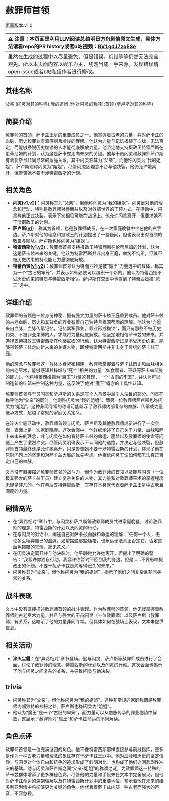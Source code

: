 # 赦罪师首领
页面版本:v1.0
 

| :warning: 注意！本页面是利用LLM阅读总结明日方舟剧情原文生成，具体方法请看repo的PR history或者b站视频：[BV1gdJ7zqESe](https://www.bilibili.com/video/BV1gdJ7zqESe/)         |
|:----------------------------|
| 虽然在生成的过程中以尽量避免，但是错误，幻觉等等仍然无法完全避免。所以本页面内容以娱乐为主，切勿当成一手来源。发现错误请open issue或者b站私信作者进行修改。|



## 其他名称
父亲 (闪灵对其的称呼);我的姐姐 (他对闪灵的称呼);首领 (萨卢斯对其的称呼)
## 简要介绍
赦罪师的首领，萨卡兹王庭的重要成员之一。他掌握着古老的力量，并对萨卡兹的血脉、历史和罪业有着深刻且冷峻的理解。他认为力量与记忆根植于血脉，无法否定，而能够挣脱历史枷锁的人才能彻底解放力量。他坚定地支持摄政王特雷西斯在伦蒂尼姆的计划，认为这是萨卡兹走向未来的关键。他与干员闪灵和赦罪师萨卢斯有着复杂且非同寻常的家庭关系，其中闪灵称其为“父亲”，而他称闪灵为“我的姐姐”，萨卢斯则称闪灵为“姐姐”。尽管闪灵因理念不合与他决裂，他仍允许她离开，但警告她不要干涉特雷西斯的计划。
## 相关角色
-   **闪灵([v1](char_147_shining.md),[v2](../char_v3/char_147_shining.md))**：闪灵称其为“父亲”，但他称闪灵为“我的姐姐”。闪灵反对他的理念和行动，特别是赦罪师对待丽兹以及对外部世界的干预方式。在活动中，闪灵与他正式决裂，表示下次相见可能在战场上。他允许闪灵离开，但要求她不干涉摄政王的计划。
-   **萨卢斯([v1](extended_char_sa_lu_si.md))**：称其为首领，也是赦罪师成员，在一次家庭晚餐中坐在他的右手边。萨卢斯对他的理念和摄政王的计划提出了一些疑问，但也表现出对首领的敬畏与顺从。萨卢斯也称闪灵为“姐姐”。
-   **特雷西斯([v1](extended_char_te_lei_xi_si.md),[v2](../char_v3/extended_char_te_lei_xi_si.md))**：赦罪师首领支持摄政王特雷西斯在伦蒂尼姆的计划，认为这是萨卡兹未来的关键。他认为特雷西斯并非出身王庭，血统不纯正，但其不被历史约束的特点能让力量彻底解放。
-   **特蕾西娅([v1](extended_char_te_lei_xi_ya.md),[v2](../char_v3/extended_char_te_lei_xi_ya.md))**：赦罪师首领认为特蕾西娅是被“魔王”力量选中的载体，称其为一个“古旧的牢笼”，并表示如有必要可以编织一个新的。他认为特蕾西娅不受历史约束的特质与特雷西斯相似。萨卢斯在交谈中也提到了特蕾西娅被“魔王”选中。
## 详细介绍
赦罪师的首领是一位身份神秘、拥有强大力量的萨卡兹王庭重要成员。他对萨卡兹的古老血脉、历史和其背负的罪业有着自己独特且根深蒂固的理解。他认为“力量来自血脉，血脉传承记忆，记忆累积罪业，罪业形成枷锁”，而只有那些不被历史约束、不被罪业束缚的人，才能将力量彻底解放。他坚定地相信萨卡兹的未来，并选择支持摄政王特雷西斯在伦蒂尼姆的行动，认为特雷西斯正是不受历史约束、能够带领萨卡兹走向新未来的关键人物，即使特雷西斯并非出身于传统的萨卡兹王庭。

他的理念与赦罪师这一群体本身紧密相连，赦罪师掌握着与萨卡兹历史和血脉相关的古老巫术，能够感知并操纵与“死亡”相关的力量（如食腐者、巫妖等萨卡兹部族的能力）。他将特蕾西娅视为“魔王”力量的具现，一个“古旧的牢笼”，并认为可以制造新的牢笼来控制这种力量，这反映了他对“魔王”概念的工具性认知。

赦罪师首领与干员闪灵和萨卢斯的关系是其个人背景中最引人注目的部分。闪灵在称呼他为“父亲”的同时，他则称闪灵为“我的姐姐”，而另一位赦罪师萨卢斯也称闪灵为“姐姐”。这种非同寻常的称谓可能暗示了赦罪师内部复杂的血脉、传承或力量继承方式，超越了常规的家庭关系定义。

在淬火尘霾活动中，赦罪师首领与闪灵、萨卢斯及其他赦罪师成员进行了一次会面，表面上是一次家庭晚餐。这次会面中，他详细阐述了自己关于力量、血脉和萨卡兹未来的理念，并与闪灵在如何看待萨卡兹的命运、丽兹以及赦罪师的使命等问题上产生了激烈冲突。尽管闪灵明确表示不认同他的道路，并决定与他决裂，但赦罪师首领最终还是允许她离开，只是警告她不要干涉特雷西斯的计划，体现了他在原则问题上的坚定和对萨卡兹大局的优先考虑。他相信闪灵无论如何都无法真正否定自己的血脉。

文本没有直接描述赦罪师首领的战斗力，但作为赦罪师的首领以及能与闪灵（一位极其强大的萨卡兹干员）建立复杂关系的人物，其力量和对赦罪师巫术的掌握程度无疑是非凡的。他在幕后支持特雷西斯，其存在本身就代表着萨卡兹王庭中古老且深邃的力量。
## 剧情高光
*   在“异路相对”章节中，与闪灵和萨卢斯等赦罪师成员共进家庭晚餐，讨论赦罪师的理念、特雷西斯的计划以及闪灵的行动。
*   在与闪灵的对话中，阐述自己对萨卡兹血脉和命运的理解：“任何一个人，无论多么唾弃自己的血脉，渴望摆脱那些桎梏，也永远无法真正否定它。否定这血色馈赠的天理，毫无意义。”
*   在闪灵决定离开并与他决裂时，他平静地允许她离开，但提出了明确的警告：“我容许你独自行动。我容许你暂时不回到我的身边。但是......不要影响摄政王的计划。不要干扰萨卡兹走向等待已久的未来。”
*   闪灵称其为“父亲”，但他称闪灵为“我的姐姐”，揭示了他们之间复杂且非同寻常的关系。
## 战斗表现
文本中没有直接描述赦罪师首领的战斗表现。作为赦罪师的首领，他无疑掌握着赦罪师的古老巫术力量，并且与强大的干员闪灵（一位赦罪师）以及萨卢斯（赦罪师）有关系，这暗示了他的力量非同寻常。但具体如何在战场上表现，文本未提供信息。
## 相关活动
-   **淬火尘霾**：在“异路相对”章节登场。他与闪灵、萨卢斯等赦罪师成员进行了会面，讨论了赦罪师的理念、特雷西斯的计划以及闪灵的行动。这次会面也揭示了他与闪灵之间复杂的关系，并导致闪灵与他决裂。
## trivia
*   闪灵称其为“父亲”，但他称闪灵为“我的姐姐”。这种非常规的家庭称谓是赦罪师内部独特的神秘之处。萨卢斯也称闪灵为“姐姐”。
*   他认为“魔王”是一个“古旧的牢笼”，而力量可以从血脉传承的罪业枷锁中解放，这展示了赦罪师对“魔王”和萨卡兹命运的不同解读。
## 角色点评
赦罪师首领是一位充满谜团的角色。他不像特雷西斯那样直接参与前线指挥，更多是作为一种古老力量和理念的象征存在于萨卡兹王庭中。他对血脉和历史的坚定信仰，与闪灵对个体自由和抗争的追求形成了鲜明对比，也构成了他们之间悲剧性冲突的基础。他与闪灵和萨卢斯之间“父亲-姐姐”的称谓之谜，为赦罪师这一特殊的萨卡兹群体增添了更多神秘色彩。尽管他的力量和手段未在文本中完全展现，但他对萨卡兹命运的深刻理解以及在特雷西斯计划中的重要地位，预示着他在未来的维多利亚剧情中将扮演更为关键的角色。他代表着萨卡兹内部一种古老而强大的声音，不容忽视。